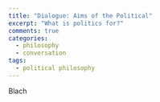 ```yaml
---
title: "Dialogue: Aims of the Political"
excerpt: "What is politics for?"
comments: true
categories: 
  - philosophy
  - conversation
tags:
  - political philosophy
---
```


Blach